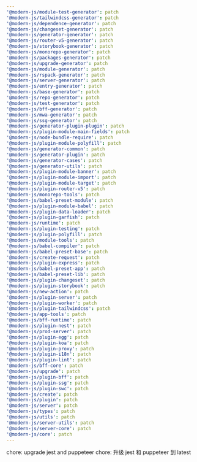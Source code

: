 ```yaml
---
'@modern-js/module-test-generator': patch
'@modern-js/tailwindcss-generator': patch
'@modern-js/dependence-generator': patch
'@modern-js/changeset-generator': patch
'@modern-js/generator-generator': patch
'@modern-js/router-v5-generator': patch
'@modern-js/storybook-generator': patch
'@modern-js/monorepo-generator': patch
'@modern-js/packages-generator': patch
'@modern-js/upgrade-generator': patch
'@modern-js/module-generator': patch
'@modern-js/rspack-generator': patch
'@modern-js/server-generator': patch
'@modern-js/entry-generator': patch
'@modern-js/base-generator': patch
'@modern-js/repo-generator': patch
'@modern-js/test-generator': patch
'@modern-js/bff-generator': patch
'@modern-js/mwa-generator': patch
'@modern-js/ssg-generator': patch
'@modern-js/generator-plugin-plugin': patch
'@modern-js/plugin-module-main-fields': patch
'@modern-js/node-bundle-require': patch
'@modern-js/plugin-module-polyfill': patch
'@modern-js/generator-common': patch
'@modern-js/generator-plugin': patch
'@modern-js/generator-cases': patch
'@modern-js/generator-utils': patch
'@modern-js/plugin-module-banner': patch
'@modern-js/plugin-module-import': patch
'@modern-js/plugin-module-target': patch
'@modern-js/plugin-router-v5': patch
'@modern-js/monorepo-tools': patch
'@modern-js/babel-preset-module': patch
'@modern-js/plugin-module-babel': patch
'@modern-js/plugin-data-loader': patch
'@modern-js/plugin-garfish': patch
'@modern-js/runtime': patch
'@modern-js/plugin-testing': patch
'@modern-js/plugin-polyfill': patch
'@modern-js/module-tools': patch
'@modern-js/babel-compiler': patch
'@modern-js/babel-preset-base': patch
'@modern-js/create-request': patch
'@modern-js/plugin-express': patch
'@modern-js/babel-preset-app': patch
'@modern-js/babel-preset-lib': patch
'@modern-js/plugin-changeset': patch
'@modern-js/plugin-storybook': patch
'@modern-js/new-action': patch
'@modern-js/plugin-server': patch
'@modern-js/plugin-worker': patch
'@modern-js/plugin-tailwindcss': patch
'@modern-js/app-tools': patch
'@modern-js/bff-runtime': patch
'@modern-js/plugin-nest': patch
'@modern-js/prod-server': patch
'@modern-js/plugin-egg': patch
'@modern-js/plugin-koa': patch
'@modern-js/plugin-proxy': patch
'@modern-js/plugin-i18n': patch
'@modern-js/plugin-lint': patch
'@modern-js/bff-core': patch
'@modern-js/upgrade': patch
'@modern-js/plugin-bff': patch
'@modern-js/plugin-ssg': patch
'@modern-js/plugin-swc': patch
'@modern-js/create': patch
'@modern-js/plugin': patch
'@modern-js/server': patch
'@modern-js/types': patch
'@modern-js/utils': patch
'@modern-js/server-utils': patch
'@modern-js/server-core': patch
'@modern-js/core': patch
---
```


chore: upgrade jest and puppeteer
chore: 升级 jest 和 puppeteer 到 latest
